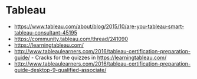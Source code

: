 # Tableau
* https://www.tableau.com/about/blog/2015/10/are-you-tableau-smart-tableau-consultant-45195
* https://community.tableau.com/thread/241090
* https://learningtableau.com/
* http://www.tableaulearners.com/2016/tableau-certification-preparation-guide/ - Cracks for the quizzes in https://learningtableau.com/
* http://www.tableaulearners.com/2016/tableau-certification-preparation-guide-desktop-9-qualified-associate/
